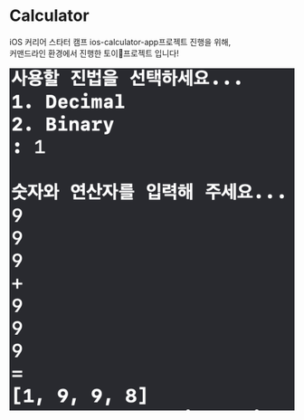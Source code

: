 # Calculator

iOS 커리어 스타터 캠프 ios-calculator-app프로젝트 진행을 위해,
<br>커맨드라인 환경에서 진행한 토이🧸프로젝트 입니다!
<br>
<br>
![Alt text](/Image/ExecutionResult.png)
